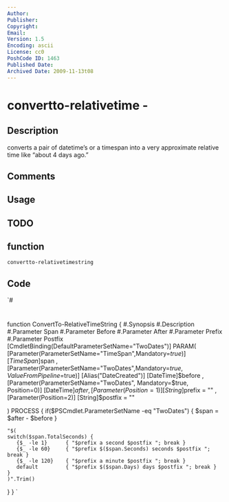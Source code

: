 ```yaml
---
Author: 
Publisher: 
Copyright: 
Email: 
Version: 1.5
Encoding: ascii
License: cc0
PoshCode ID: 1463
Published Date: 
Archived Date: 2009-11-13t08
---
```


# convertto-relativetime - 

## Description

converts a pair of datetime’s or a timespan into a very approximate relative time like “about 4 days ago.”

## Comments



## Usage



## TODO



## function

`convertto-relativetimestring`

## Code

`#
 #
 function ConvertTo-RelativeTimeString {
 #.Synopsis 
 #.Description
 #.Parameter Span
 #.Parameter Before
 #.Parameter After
 #.Parameter Prefix
 #.Parameter Postfix
 [CmdletBinding(DefaultParameterSetName="TwoDates")]
 PARAM(
    [Parameter(ParameterSetName="TimeSpan",Mandatory=$true)]
    [TimeSpan]$span
 ,
    [Parameter(ParameterSetName="TwoDates",Mandatory=$true,ValueFromPipeline=$true)]
    [Alias("DateCreated")]
    [DateTime]$before
 ,
    [Parameter(ParameterSetName="TwoDates", Mandatory=$true, Position=0)]
    [DateTime]$after
 ,
    [Parameter(Position=1)]
    [String]$prefix = ""
 ,
    [Parameter(Position=2)]
    [String]$postfix = ""
  
 )
 PROCESS {
    if($PSCmdlet.ParameterSetName -eq "TwoDates") {
       $span = $after - $before
    }
    
    "$(
    switch($span.TotalSeconds) {
       {$_ -le 1}      { "$prefix a second $postfix "; break }     
       {$_ -le 60}     { "$prefix $($span.Seconds) seconds $postfix "; break }
       {$_ -le 120}    { "$prefix a minute $postfix "; break }
       default         { "$prefix $($span.Days) days $postfix "; break } 
    }
    )".Trim()
 }
 }
`


